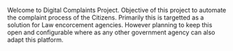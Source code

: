 Welcome to Digital Complaints Project. Objective of this project to automate the complaint process of the Citizens. Primarily this is targetted as a solution for Law encorcement agencies. However planning to keep this open and configurable where as any other government agency can also adapt this platform.
